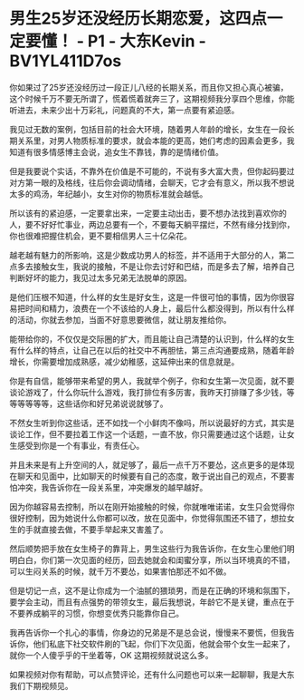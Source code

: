 # 男生25岁还没经历长期恋爱，这四点一定要懂！ - P1 - 大东Kevin - BV1YL411D7os

你如果过了25岁还没经历过一段正儿八经的长期关系，而且你又担心真心被骗，这个时候千万不要无所谓了，慌着慌着就奔三了，这期视频我分享四个思维，你能听进去，未来少出十万彩礼，问题真的不大，第一点要有紧迫感。

我见过无数的案例，包括目前的社会大环境，随着男人年龄的增长，女生在一段长期关系里，对男人物质标准的要求，就会本能的更高，她们考虑的因素会更多，我知道有很多情感博主会说，追女生不靠钱，靠的是情绪价值。

但是我要说个实话，不靠外在价值是不可能的，不说有多大富大贵，但你起码要过对方第一眼的及格线，往后你会调动情绪，会聊天，它才会有意义，所以我不想说太多的鸡汤，年纪越小，女生对你的物质标准就会越低。

所以该有的紧迫感，一定要拿出来，一定要主动出击，要不想办法找到喜欢你的人，要不好好忙事业，两边总要有一个，不要每天躺平摆烂，不然有缘分找到你，你也很难把握住机会，更不要相信男人三十亿朵花。

越老越有魅力的所影响，这是少数成功男人的标签，并不适用于大部分的人，第二点多去接触女生，我说的接触，不是让你去讨好和巴结，而是多去了解，培养自己判断好坏的能力，我见过太多兄弟无法脱单的原因。

是他们压根不知道，什么样的女生是好女生，这是一件很可怕的事情，因为你很容易把时间和精力，浪费在一个不该给的人身上，最后什么都没得到，所以有什么样的活动，你就去参加，当面不好意思要微信，就让朋友推给你。

能带给你的，不仅仅是交际圈的扩大，而且能让自己清楚的认识到，什么样的女生有什么样的特点，让自己在以后的社交中不再胆怯，第三点沟通要成熟，随着年龄增长，你需要增加成熟感，减少幼稚感，这延伸出来的信息就是。

你是有自信，能够带来希望的男人，我就举个例子，你和女生第一次见面，就不要谈论游戏了，什么你玩什么游戏，我打排位有多厉害，我昨天打排赚了多少钱，等等等等等等，这些话你和好兄弟说说就够了。

不然女生听到你这些话，还不如找一个小鲜肉不像吗，所以说最好的方式，其实是谈论工作，但不要拉着工作这一个话题，一直不放，你只需要通过这个话题，让女生感受到你是一个有事业，有责任心。

并且未来是有上升空间的人，就足够了，最后一点千万不要怂，这点更多的是体现在聊天和见面中，比如聊天的时候要有自己的态度，敢于说出自己的观点，不要害怕冲突，我告诉你在一段关系里，冲突爆发的越早越好。

因为你越容易去控制，所以在刚开始接触的时候，你就唯唯诺诺，女生只会觉得你很好控制，因为她说什么你都可以改，放在见面中，你觉得氛围还不错了，想拉女生的手就直接去做，不要手举起来又害羞了。

然后顺势把手放在女生椅子的靠背上，男生这些行为我告诉你，在女生心里他们明明白白，你们第一次见面的经历，回去她就会和闺蜜分享，所以当环境真的不错，可以生闷关系的时候，就千万不要怂，如果害怕那还不如不做。

但是切记一点，这不是让你成为一个油腻的猥琐男，而是在正确的环境和氛围下，要学会主动，而且有点强势的带领女生，最后我想说，年龄它不是关键，重点在于不要养成躺平的习惯，你想变优秀只能靠你自己。

我再告诉你一个扎心的事情，你身边的兄弟是不是总会说，慢慢来不要慌，但我告诉你，他们私底下社交软件刷的飞起，你们下次见面，他就会带个女生一起来了，就你一个人傻乎乎的干坐着等，OK 这期视频就说这么多。

如果视频对你有帮助，可以点赞评论，还有什么问题也可以来一起聊聊，我是大东 我们下期视频见。